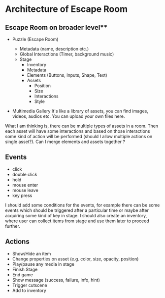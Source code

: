 # Architecture of Escape Room

## Escape Room on broader level\*\*

- Puzzle (Escape Room)

  - Metadata (name, description etc.)
  - Global Interactions (Timer, background music)
  - Stage
    - Inventory
    - Metadata
    - Elements (Buttons, Inputs, Shape, Text)
    - Assets
      - Position
      - Size
      - Interactions
      - Style

- Multimedia Gallery
  It's like a library of assets, you can find images, videos, audios etc. You can upload your own files here.

What I am thinking is, there can be multiple types of assets in a room. Then each asset will have some interactions
and based on those interactions some kind of action will be performed (should I allow multiple actions on single asset?).
Can I merge elements and assets together ?

## Events

- click
- double click
- hold
- mouse enter
- mouse leave
- key press

I should add some conditions for the events, for example there can be some events which should be triggered after a particular time or maybe
after acquiring some kind of key in stage.
I should also create an inventory, where user can collect items from stage and use them later to proceed further.

## Actions

- Show/Hide an item
- Change properties on asset (e.g. color, size, opacity, position)
- Play/pause any media in stage
- Finish Stage
- End game
- Show message (success, failure, info, hint)
- Trigger cutscene
- Add to inventory

